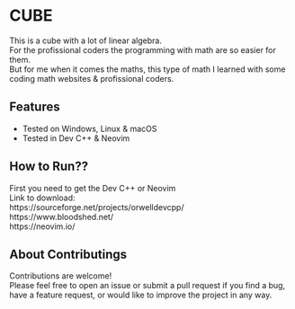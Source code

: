 # CUBE

<div> This is a cube with a lot of linear algebra.</div>
<div> For the profissional coders the programming with math are so easier for them. </div>
<div> But for me when it comes the maths, this type of math I learned with some coding math websites & profissional coders.</div>

## Features

- Tested on Windows, Linux & macOS
- Tested in Dev C++ & Neovim

## How to Run??
<div> First you need to get the Dev C++ or Neovim</div>
<div> Link to download:</div> 
<div> https://sourceforge.net/projects/orwelldevcpp/ </div>
<div> https://www.bloodshed.net/ </div>
<div> https://neovim.io/ </div>

## About Contributings

<div>Contributions are welcome!</div> 
Please feel free to open an issue or submit a pull request if you find a bug, have a feature request, or would like to improve the project in any way.
